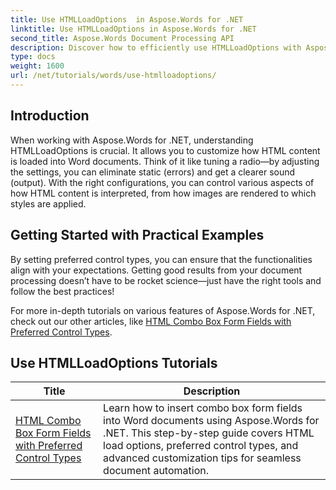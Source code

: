 ```yaml
---
title: Use HTMLLoadOptions  in Aspose.Words for .NET
linktitle: Use HTMLLoadOptions in Aspose.Words for .NET
second_title: Aspose.Words Document Processing API
description: Discover how to efficiently use HTMLLoadOptions with Aspose.Words for .NET in our comprehensive tutorial. Learn about features, tips, and practical examples.
type: docs
weight: 1600
url: /net/tutorials/words/use-htmlloadoptions/
---
```

## Introduction
 
When working with Aspose.Words for .NET, understanding HTMLLoadOptions is crucial. It allows you to customize how HTML content is loaded into Word documents. Think of it like tuning a radio—by adjusting the settings, you can eliminate static (errors) and get a clearer sound (output). With the right configurations, you can control various aspects of how HTML content is interpreted, from how images are rendered to which styles are applied.  

## Getting Started with Practical Examples  

By setting preferred control types, you can ensure that the functionalities align with your expectations. Getting good results from your document processing doesn’t have to be rocket science—just have the right tools and follow the best practices!

For more in-depth tutorials on various features of Aspose.Words for .NET, check out our other articles, like [HTML Combo Box Form Fields with Preferred Control Types](./html-combo-box-form-fields-with-preferred-control-types/).

 ## Use HTMLLoadOptions Tutorials
| Title | Description |
| --- | --- |
| [HTML Combo Box Form Fields with Preferred Control Types](./html-combo-box-form-fields-with-preferred-control-types/) | Learn how to insert combo box form fields into Word documents using Aspose.Words for .NET. This step-by-step guide covers HTML load options, preferred control types, and advanced customization tips for seamless document automation. |
